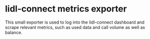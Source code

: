 # lidl-connect metrics exporter

This small exporter is used to log into the lidl-connect dashboard and scrape relevant metrics, such as used data and call volume as well as balance.

